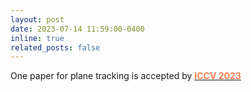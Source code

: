 ```yaml
---
layout: post
date: 2023-07-14 11:59:00-0400
inline: true
related_posts: false
---
```

One paper for plane tracking is accepted by [<b><font color=coral>ICCV 2023</font></b>](https://openaccess.thecvf.com/content/ICCV2023/papers/Zhang_Multiple_Planar_Object_Tracking_ICCV_2023_paper.pdf)
